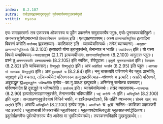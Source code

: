 ```yaml
---
index:  8.2.107
sutra:  एचोऽप्रगृह्यस्यादूरादूधूते पूर्वस्यार्घस्यादुत्तरस्येदुतौ
vritti:  nyasa
---
```


एचः समाहारवर्णाः तत्र एकारस्य ओकारस्य च पूर्वेण प्रकरणेन समुदायस्यैष प्लुतः, एचोः पुनरवयवयोरिदुतोः। अनन्तरसूत्रेणेदमारभ्यते `विषयपरिगणनं कर्त्तव्यम्` इति। एतद्ग्रहणवाक्यम्। अस्य `प्रश्नान्ताभिपूजित` इत्यादिना विवरणं करोति `कर्त्तव्यम्` झ्र्वक्तव्यम्--काशिकाट इति। व्याख्येयमित्यर्थः। तत्रेदं व्याख्यानम्--`अनुदात्तं प्रश्नान्ताभिपूजितयोः` (8.2.100) इत्यादयो योगा इहानुवर्त्तन्ते, तेनान्यत्र न भवति। `यथाविषयम्` इति। यो यस्य विषयो यथाविषयम्--`यथाऽसादृश्ये` (2.1.7) इत्यव्ययीभावः, `प्रश्नान्ताभिपूजितयोः` (8.2.100) अनुदात्तः प्लुतः। प्रश्ने तु `अनन्त्यस्यापि प्रश्नाख्यानयोः` (8.2.105) इति स्वरितः, शेषेपूदात्तः। `इतुतौ पुनरुदात्तावेतौ` इति। `टेरुदात्तः` (8.2.82) इति चाधिकारात्। `विष्णुभूते विष्णुभूते3` इति। अत्र `आम्रेडितं भर्त्सने` (8.2.95) इति प्लुतः।
`आगच्छ भो माणवक विष्णुभूते3` इति। अत्र `दूराद्घते च` (8.2.84) इति। ननु चासत्यपि परिगणने नैव प्लुतः प्राप्नोति; `अदूराद्धते` इति वचनात्, तत्किमर्थमिदं परिगणनस्य प्रत्युदाहरणित्याह--`परिगणने च` इत्यादि। असति परिगणने, अदूराद्धूत झ्र्`अदूराद्धूतेन भविष्यतीति` इत्येव--का.मु.पाठःट इत्युच्यते। अस्मिंस्तु सत्येतन्न वक्तव्यम्। परिगणनादेव हि दूराद्धूते न भविष्यतीति। `कर्त्तव्यम्` इति। व्याख्येयमित्यर्थः। तत्रेदं व्याख्यानम्--`याज्यान्तः` (8.2.90) इत्यतोऽन्तग्रहणमनुवर्त्तते, तेनान्तस्यैव भविष्यतीति।
`भद्रं करोषि गौः` इति। `अभिपूजिते` (8.2.100) इति प्लुतः। अन्तग्रहणानुवृत्तेरत्रायं विधिर्न भवति, न ह्यत्रैतच्छब्दोऽश्ते, किं तर्हि? व्यञ्जनम्।
`शोभने खल् स्तः खट्वे3` इति। अत्रापि `अभिपूजिते` (8.2.100) इत्येव प्लुतः।
`आमन्त्रिते `च` झ्र्`च` नास्ति--काशिका पदमञ्जरी चट इत्यादि। प्लुतश्चासौ विकारश्चेति प्लुतविकारः। प्लुतव्यपदेशस्त्विदुतोः प्लुतसाहचर्याद्धेदितव्यः। इदुतोर्ग्रहणमैचः पूर्वस्योत्तरस्य चैत आदेशा मा भूवन्नित्येवमर्थम्। तपरकरणमिहापि मुखसुखार्थम्।।

